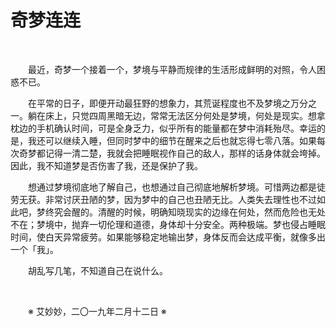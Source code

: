 # 奇梦连连

&emsp;&emsp;

&emsp;&emsp;最近，奇梦一个接着一个，梦境与平静而规律的生活形成鲜明的对照，令人困惑不已。

&emsp;&emsp;在平常的日子，即便开动最狂野的想象力，其荒诞程度也不及梦境之万分之一。躺在床上，只觉四周黑暗无边，常常无法区分何处是梦境，何处是现实。想拿枕边的手机确认时间，可是全身乏力，似乎所有的能量都在梦中消耗殆尽。幸运的是，我还可以继续入睡，但同时梦中的细节在醒来之后也就忘得七零八落。如果每次奇梦都记得一清二楚，我就会把睡眠视作自己的敌人，那样的话身体就会垮掉。因此，我不知道梦是否伤害了我，还是保护了我。

&emsp;&emsp;想通过梦境彻底地了解自己，也想通过自己彻底地解析梦境。可惜两边都是徒劳无获。非常讨厌丑陋的梦，因为梦中的自己也丑陋无比。人类失去理性也不过如此吧，梦终究会醒的。清醒的时候，明确知晓现实的边缘在何处，然而危险也无处不在；梦境中，抛弃一切伦理和道德，身体却十分安全。两种极端。梦也侵占睡眠时间，使白天异常疲劳。如果能够稳定地输出梦，身体反而会达成平衡，就像多出一个「我」。

&emsp;&emsp;胡乱写几笔，不知道自己在说什么。

&emsp;&emsp;

&emsp;&emsp;※ 艾妙妙，二〇一九年二月十二日 ※